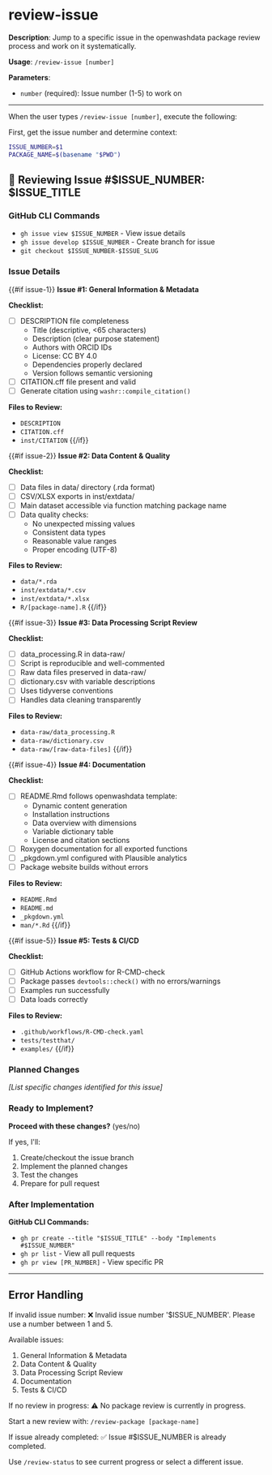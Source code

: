 # review-issue

**Description**: Jump to a specific issue in the openwashdata package review process and work on it systematically.

**Usage**: `/review-issue [number]`

**Parameters**:
- `number` (required): Issue number (1-5) to work on

---

When the user types `/review-issue [number]`, execute the following:

First, get the issue number and determine context:
```bash
ISSUE_NUMBER=$1
PACKAGE_NAME=$(basename "$PWD")
```

## 🎯 Reviewing Issue #$ISSUE_NUMBER: $ISSUE_TITLE

### GitHub CLI Commands
- `gh issue view $ISSUE_NUMBER` - View issue details
- `gh issue develop $ISSUE_NUMBER` - Create branch for issue
- `git checkout $ISSUE_NUMBER-$ISSUE_SLUG`

### Issue Details

{{#if issue-1}}
**Issue #1: General Information & Metadata**

**Checklist:**
- [ ] DESCRIPTION file completeness
  - Title (descriptive, <65 characters)
  - Description (clear purpose statement)
  - Authors with ORCID IDs
  - License: CC BY 4.0
  - Dependencies properly declared
  - Version follows semantic versioning
- [ ] CITATION.cff file present and valid
- [ ] Generate citation using `washr::compile_citation()`

**Files to Review:**
- `DESCRIPTION`
- `CITATION.cff`
- `inst/CITATION`
{{/if}}

{{#if issue-2}}
**Issue #2: Data Content & Quality**

**Checklist:**
- [ ] Data files in data/ directory (.rda format)
- [ ] CSV/XLSX exports in inst/extdata/
- [ ] Main dataset accessible via function matching package name
- [ ] Data quality checks:
  - No unexpected missing values
  - Consistent data types
  - Reasonable value ranges
  - Proper encoding (UTF-8)

**Files to Review:**
- `data/*.rda`
- `inst/extdata/*.csv`
- `inst/extdata/*.xlsx`
- `R/[package-name].R`
{{/if}}

{{#if issue-3}}
**Issue #3: Data Processing Script Review**

**Checklist:**
- [ ] data_processing.R in data-raw/
- [ ] Script is reproducible and well-commented
- [ ] Raw data files preserved in data-raw/
- [ ] dictionary.csv with variable descriptions
- [ ] Uses tidyverse conventions
- [ ] Handles data cleaning transparently

**Files to Review:**
- `data-raw/data_processing.R`
- `data-raw/dictionary.csv`
- `data-raw/[raw-data-files]`
{{/if}}

{{#if issue-4}}
**Issue #4: Documentation**

**Checklist:**
- [ ] README.Rmd follows openwashdata template:
  - Dynamic content generation
  - Installation instructions
  - Data overview with dimensions
  - Variable dictionary table
  - License and citation sections
- [ ] Roxygen documentation for all exported functions
- [ ] _pkgdown.yml configured with Plausible analytics
- [ ] Package website builds without errors

**Files to Review:**
- `README.Rmd`
- `README.md`
- `_pkgdown.yml`
- `man/*.Rd`
{{/if}}

{{#if issue-5}}
**Issue #5: Tests & CI/CD**

**Checklist:**
- [ ] GitHub Actions workflow for R-CMD-check
- [ ] Package passes `devtools::check()` with no errors/warnings
- [ ] Examples run successfully
- [ ] Data loads correctly

**Files to Review:**
- `.github/workflows/R-CMD-check.yaml`
- `tests/testthat/`
- `examples/`
{{/if}}

### Planned Changes

*[List specific changes identified for this issue]*

### Ready to Implement?

**Proceed with these changes?** (yes/no)

If yes, I'll:
1. Create/checkout the issue branch
2. Implement the planned changes
3. Test the changes
4. Prepare for pull request

### After Implementation

**GitHub CLI Commands:**
- `gh pr create --title "$ISSUE_TITLE" --body "Implements #$ISSUE_NUMBER"`
- `gh pr list` - View all pull requests
- `gh pr view [PR_NUMBER]` - View specific PR

---

## Error Handling

If invalid issue number:
❌ Invalid issue number '$ISSUE_NUMBER'. Please use a number between 1 and 5.

Available issues:
1. General Information & Metadata
2. Data Content & Quality
3. Data Processing Script Review
4. Documentation
5. Tests & CI/CD

If no review in progress:
⚠️ No package review is currently in progress.

Start a new review with: `/review-package [package-name]`

If issue already completed:
✅ Issue #$ISSUE_NUMBER is already completed.

Use `/review-status` to see current progress or select a different issue.